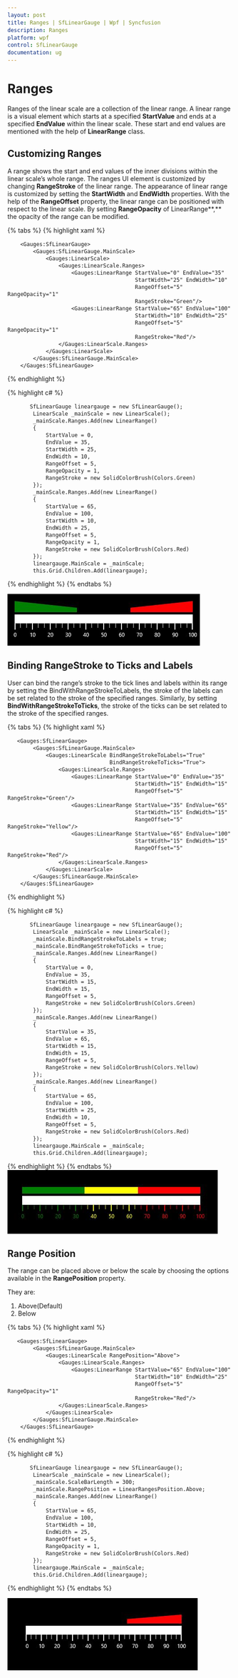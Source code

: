 ```yaml
---
layout: post
title: Ranges | SfLinearGauge | Wpf | Syncfusion
description: Ranges 
platform: wpf
control: SfLinearGauge
documentation: ug
---
```


# Ranges

Ranges of the linear scale are a collection of the linear range. A linear range is a visual element which starts at a specified **StartValue** and ends at a specified **EndValue** within the linear scale. These start and end values are mentioned with the help of **LinearRange** class. 

## Customizing Ranges

A range shows the start and end values of the inner divisions within the linear scale’s whole range. The ranges UI element is customized by changing **RangeStroke** of the linear range. The appearance of linear range is customized by setting the **StartWidth** and **EndWidth** properties. With the help of the **RangeOffset** property, the linear range can be positioned with respect to the linear scale. By setting **RangeOpacity** of LinearRange**,** the opacity of the range can be modified.

{% tabs %}
{% highlight xaml %}

        <Gauges:SfLinearGauge>
            <Gauges:SfLinearGauge.MainScale>
                <Gauges:LinearScale>
                    <Gauges:LinearScale.Ranges>
                        <Gauges:LinearRange StartValue="0" EndValue="35" 
                                            StartWidth="25" EndWidth="10" 
                                            RangeOffset="5" RangeOpacity="1"
                                            RangeStroke="Green"/>
                        <Gauges:LinearRange StartValue="65" EndValue="100" 
                                            StartWidth="10" EndWidth="25" 
                                            RangeOffset="5" RangeOpacity="1"
                                            RangeStroke="Red"/>
                    </Gauges:LinearScale.Ranges>
                </Gauges:LinearScale>
            </Gauges:SfLinearGauge.MainScale>
        </Gauges:SfLinearGauge>

{% endhighlight %}

{% highlight c# %}

           SfLinearGauge lineargauge = new SfLinearGauge();
            LinearScale _mainScale = new LinearScale();
            _mainScale.Ranges.Add(new LinearRange()
            {
                StartValue = 0,
                EndValue = 35,
                StartWidth = 25,
                EndWidth = 10,
                RangeOffset = 5,
                RangeOpacity = 1,
                RangeStroke = new SolidColorBrush(Colors.Green)
            });
            _mainScale.Ranges.Add(new LinearRange()
            {
                StartValue = 65,
                EndValue = 100,
                StartWidth = 10,
                EndWidth = 25,
                RangeOffset = 5,
                RangeOpacity = 1,
                RangeStroke = new SolidColorBrush(Colors.Red)
            });
            lineargauge.MainScale = _mainScale;
            this.Grid.Children.Add(lineargauge);
            
{% endhighlight %}
{% endtabs %}

![](Ranges_images/Ranges_img1.jpeg)

## Binding RangeStroke to Ticks and Labels

User can bind the range’s stroke to the tick lines and labels within its range by setting the BindWithRangeStrokeToLabels, the stroke of the labels can be set related to the stroke of the specified ranges. Similarly, by setting **BindWithRangeStrokeToTicks**, the stroke of the ticks can be set related to the stroke of the specified ranges.

{% tabs %}
{% highlight xaml %}

       <Gauges:SfLinearGauge>
            <Gauges:SfLinearGauge.MainScale>
                <Gauges:LinearScale BindRangeStrokeToLabels="True"
                                    BindRangeStrokeToTicks="True">
                    <Gauges:LinearScale.Ranges>
                        <Gauges:LinearRange StartValue="0" EndValue="35" 
                                            StartWidth="15" EndWidth="15" 
                                            RangeOffset="5" RangeStroke="Green"/>
                        <Gauges:LinearRange StartValue="35" EndValue="65" 
                                            StartWidth="15" EndWidth="15" 
                                            RangeOffset="5" RangeStroke="Yellow"/>
                        <Gauges:LinearRange StartValue="65" EndValue="100" 
                                            StartWidth="15" EndWidth="15" 
                                            RangeOffset="5" RangeStroke="Red"/>
                    </Gauges:LinearScale.Ranges>
                </Gauges:LinearScale>
            </Gauges:SfLinearGauge.MainScale>
        </Gauges:SfLinearGauge>


{% endhighlight %}

{% highlight c# %}

           SfLinearGauge lineargauge = new SfLinearGauge();
            LinearScale _mainScale = new LinearScale();
            _mainScale.BindRangeStrokeToLabels = true;
            _mainScale.BindRangeStrokeToTicks = true;
            _mainScale.Ranges.Add(new LinearRange()
            {
                StartValue = 0,
                EndValue = 35,
                StartWidth = 15,
                EndWidth = 15,
                RangeOffset = 5,
                RangeStroke = new SolidColorBrush(Colors.Green)
            });
            _mainScale.Ranges.Add(new LinearRange()
            {
                StartValue = 35,
                EndValue = 65,
                StartWidth = 15,
                EndWidth = 15,
                RangeOffset = 5,
                RangeStroke = new SolidColorBrush(Colors.Yellow)
            });
            _mainScale.Ranges.Add(new LinearRange()
            {
                StartValue = 65,
                EndValue = 100,
                StartWidth = 25,
                EndWidth = 10,
                RangeOffset = 5,
                RangeStroke = new SolidColorBrush(Colors.Red)
            });
            lineargauge.MainScale = _mainScale;
            this.Grid.Children.Add(lineargauge);
            
{% endhighlight %}
{% endtabs %}
![](Ranges_images/Ranges_img2.jpeg)

## Range Position

The range can be placed above or below the scale by choosing the options available in the **RangePosition** property.

They are:

1. Above(Default)
2. Below

{% tabs %}
{% highlight xaml %}

       <Gauges:SfLinearGauge>
            <Gauges:SfLinearGauge.MainScale>
                <Gauges:LinearScale RangePosition="Above">                      
                    <Gauges:LinearScale.Ranges>
                        <Gauges:LinearRange StartValue="65" EndValue="100" 
                                            StartWidth="10" EndWidth="25" 
                                            RangeOffset="5" RangeOpacity="1"
                                            RangeStroke="Red"/>
                    </Gauges:LinearScale.Ranges>
                </Gauges:LinearScale>
            </Gauges:SfLinearGauge.MainScale>
        </Gauges:SfLinearGauge>

{% endhighlight %}

{% highlight c# %}

           SfLinearGauge lineargauge = new SfLinearGauge();
            LinearScale _mainScale = new LinearScale();
            _mainScale.ScaleBarLength = 300;
            _mainScale.RangePosition = LinearRangesPosition.Above;
            _mainScale.Ranges.Add(new LinearRange()
            {
                StartValue = 65,
                EndValue = 100,
                StartWidth = 10,
                EndWidth = 25,
                RangeOffset = 5,
                RangeOpacity = 1,
                RangeStroke = new SolidColorBrush(Colors.Red)
            });
            lineargauge.MainScale = _mainScale;
            this.Grid.Children.Add(lineargauge);

{% endhighlight %}
{% endtabs %}

![](Ranges_images/Ranges_img3.jpeg)
